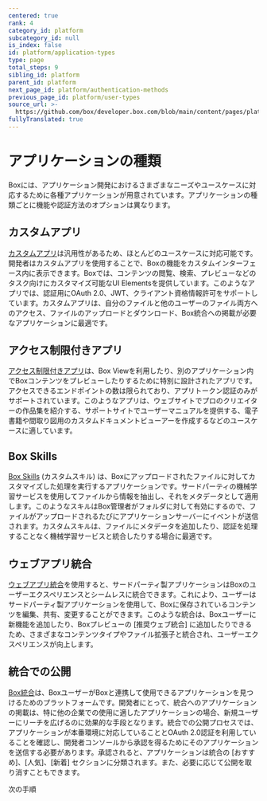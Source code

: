 ```yaml
---
centered: true
rank: 4
category_id: platform
subcategory_id: null
is_index: false
id: platform/application-types
type: page
total_steps: 9
sibling_id: platform
parent_id: platform
next_page_id: platform/authentication-methods
previous_page_id: platform/user-types
source_url: >-
  https://github.com/box/developer.box.com/blob/main/content/pages/platform/application-types.md
fullyTranslated: true
---
```

# アプリケーションの種類

Boxには、アプリケーション開発におけるさまざまなニーズやユースケースに対応するために各種アプリケーションが用意されています。アプリケーションの種類ごとに機能や認証方法のオプションは異なります。

## カスタムアプリ

[カスタムアプリ][custom_app]は汎用性があるため、ほとんどのユースケースに対応可能です。開発者はカスタムアプリを使用することで、Boxの機能をカスタムインターフェース内に表示できます。Boxでは、コンテンツの閲覧、検索、プレビューなどのタスク向けにカスタマイズ可能なUI Elementsを提供しています。このようなアプリでは、認証用にOAuth 2.0、JWT、クライアント資格情報許可をサポートしています。カスタムアプリは、自分のファイルと他のユーザーのファイル両方へのアクセス、ファイルのアップロードとダウンロード、Box統合への掲載が必要なアプリケーションに最適です。

## アクセス制限付きアプリ

[アクセス制限付きアプリ][limited_app]は、Box Viewを利用したり、別のアプリケーション内でBoxコンテンツをプレビューしたりするために特別に設計されたアプリです。アクセスできるエンドポイントの数は限られており、アプリトークン認証のみがサポートされています。このようなアプリは、ウェブサイトでプロのクリエイターの作品集を紹介する、サポートサイトでユーザーマニュアルを提供する、電子書籍や間取り図用のカスタムドキュメントビューアーを作成するなどのユースケースに適しています。

## Box Skills

[Box Skills][skills] (カスタムスキル) は、Boxにアップロードされたファイルに対してカスタマイズした処理を実行するアプリケーションです。サードパーティの機械学習サービスを使用してファイルから情報を抽出し、それをメタデータとして適用します。このようなスキルはBox管理者がフォルダに対して有効にするので、ファイルがアップロードされるたびにアプリケーションサーバーにイベントが送信されます。カスタムスキルは、ファイルにメタデータを追加したり、認証を処理することなく機械学習サービスと統合したりする場合に最適です。

## ウェブアプリ統合

[ウェブアプリ統合][web_app]を使用すると、サードパーティ製アプリケーションはBoxのユーザーエクスペリエンスとシームレスに統合できます。これにより、ユーザーはサードパーティ製アプリケーションを使用して、Boxに保存されているコンテンツを編集、共有、変更することができます。このような統合は、Boxユーザーに新機能を追加したり、Boxプレビューの \[推奨ウェブ統合] に追加したりできるため、さまざまなコンテンツタイプやファイル拡張子と統合され、ユーザーエクスペリエンスが向上します。

## 統合での公開

[Box統合][integrations]は、BoxユーザーがBoxと連携して使用できるアプリケーションを見つけるためのプラットフォームです。開発者にとって、統合へのアプリケーションの掲載は、特に他の企業での使用に適したアプリケーションの場合、新規ユーザーにリーチを広げるのに効果的な手段となります。統合での公開プロセスでは、アプリケーションが本番環境に対応していることとOAuth 2.0認証を利用していることを確認し、開発者コンソールから承認を得るためにそのアプリケーションを送信する必要があります。承認されると、アプリケーションは統合の \[おすすめ]、\[人気]、\[新着] セクションに分類されます。また、必要に応じて公開を取り消すこともできます。

<Next>

次の手順

</Next>

[custom_app]: g://applications/app-types/custom-apps

[limited_app]: g://applications/app-types/limited-access-apps

[skills]: g://applications/app-types/custom-skills

[web_app]: g://applications/web-app-integrations

[integrations]: g://applications/integrations/
